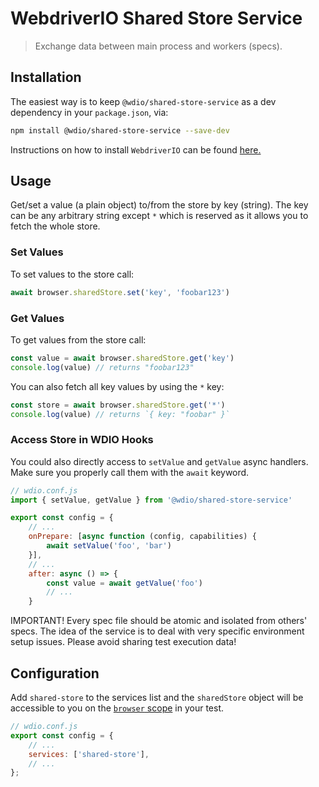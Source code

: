 WebdriverIO Shared Store Service
=========================

> Exchange data between main process and workers (specs).

## Installation

The easiest way is to keep `@wdio/shared-store-service` as a dev dependency in your `package.json`, via:

```sh
npm install @wdio/shared-store-service --save-dev
```

Instructions on how to install `WebdriverIO` can be found [here.](https://webdriver.io/docs/gettingstarted)

## Usage

Get/set a value (a plain object) to/from the store by key (string). The key can be any arbitrary string except `*` which is reserved as it allows you to fetch the whole store.

### Set Values

To set values to the store call:

```js
await browser.sharedStore.set('key', 'foobar123')
```

### Get Values

To get values from the store call:

```js
const value = await browser.sharedStore.get('key')
console.log(value) // returns "foobar123"
```

You can also fetch all key values by using the `*` key:

```js
const store = await browser.sharedStore.get('*')
console.log(value) // returns `{ key: "foobar" }`
```

### Access Store in WDIO Hooks

You could also directly access to `setValue` and `getValue` async handlers.
Make sure you properly call them with the `await` keyword.

```js
// wdio.conf.js
import { setValue, getValue } from '@wdio/shared-store-service'

export const config = {
    // ...
    onPrepare: [async function (config, capabilities) {
        await setValue('foo', 'bar')
    }],
    // ...
    after: async () => {
        const value = await getValue('foo')
        // ...
    }
```

IMPORTANT! Every spec file should be atomic and isolated from others' specs.
The idea of the service is to deal with very specific environment setup issues.
Please avoid sharing test execution data!

## Configuration

Add `shared-store` to the services list and the `sharedStore` object will be accessible to you on the [`browser` scope](https://webdriver.io/docs/api/browser) in your test.

```js
// wdio.conf.js
export const config = {
    // ...
    services: ['shared-store'],
    // ...
};
```
